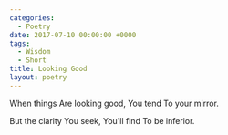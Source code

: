 ```yaml
---
categories:
  - Poetry
date: 2017-07-10 00:00:00 +0000
tags:
  - Wisdom
  - Short
title: Looking Good
layout: poetry
---
```


When things
Are looking good,
You tend
To your mirror.

But the clarity
You seek,
You'll find
To be inferior.
